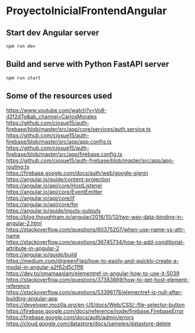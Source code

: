 # ProyectoInicialFrontendAngular

## Start dev Angular server
```console
npm run dev
```

## Build and serve with Python FastAPI server
```console
npm run start
```


## Some of the resources used

https://www.youtube.com/watch?v=Vo8-d2f2dTg&ab_channel=CarlosMorales  
https://github.com/cjosue15/auth-firebase/blob/master/src/app/core/services/auth.service.ts  
https://github.com/cjosue15/auth-firebase/blob/master/src/app/app.config.ts  
https://github.com/cjosue15/auth-firebase/blob/master/src/app/firebase.config.ts  
https://github.com/cjosue15/auth-firebase/blob/master/src/app/app-routing.ts  
https://firebase.google.com/docs/auth/web/google-signin  
https://angular.io/guide/content-projection  
https://angular.io/api/core/HostListener  
https://angular.io/api/core/EventEmitter  
https://angular.io/api/core/if  
https://angular.io/api/core/for  
https://angular.io/guide/inputs-outputs  
https://blog.thoughtram.io/angular/2016/10/13/two-way-data-binding-in-angular-2.html  
https://stackoverflow.com/questions/60375207/when-use-name-vs-attr-name  
https://stackoverflow.com/questions/36745734/how-to-add-conditional-attribute-in-angular-2  
https://angular.io/guide/build  
https://medium.com/@greenFlag/how-to-easily-and-quickly-create-a-modal-in-angular-a2f82d5c11f6  
https://dev.to/omamaaslam/elementref-in-angular-how-to-use-it-5039  
https://stackoverflow.com/questions/37383669/how-to-get-host-element-reference  
https://stackoverflow.com/questions/53396176/elementref-is-null-after-building-angular-app  
https://developer.mozilla.org/en-US/docs/Web/CSS/::file-selector-button  
https://firebase.google.com/docs/reference/node/firebase.FirebaseError  
https://firebase.google.com/docs/auth/admin/errors  
https://cloud.google.com/datastore/docs/samples/datastore-delete  
